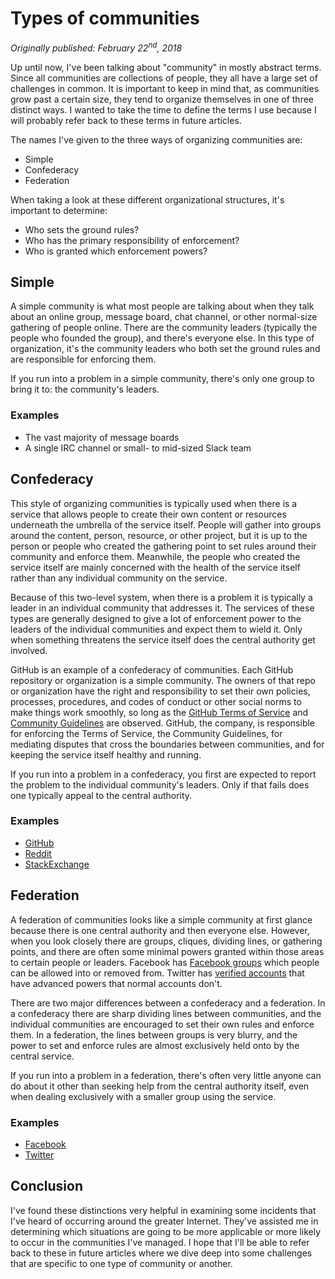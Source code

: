 # Types of communities

_Originally published: February 22<sup>nd</sup>, 2018_

Up until now, I've been talking about "community" in mostly abstract terms. Since all communities are collections of people, they all have a large set of challenges in common. It is important to keep in mind that, as communities grow past a certain size, they tend to organize themselves in one of three distinct ways. I wanted to take the time to define the terms I use because I will probably refer back to these terms in future articles.

The names I've given to the three ways of organizing communities are:

- Simple
- Confederacy
- Federation

When taking a look at these different organizational structures, it's important to determine:

- Who sets the ground rules?
- Who has the primary responsibility of enforcement?
- Who is granted which enforcement powers?

## Simple

A simple community is what most people are talking about when they talk about an online group, message board, chat channel, or other normal-size gathering of people online. There are the community leaders (typically the people who founded the group), and there's everyone else. In this type of organization, it's the community leaders who both set the ground rules and are responsible for enforcing them.

If you run into a problem in a simple community, there's only one group to bring it to: the community's leaders.

### Examples

- The vast majority of message boards
- A single IRC channel or small- to mid-sized Slack team

## Confederacy

This style of organizing communities is typically used when there is a service that allows people to create their own content or resources underneath the umbrella of the service itself. People will gather into groups around the content, person, resource, or other project, but it is up to the person or people who created the gathering point to set rules around their community and enforce them. Meanwhile, the people who created the service itself are mainly concerned with the health of the service itself rather than any individual community on the service.

Because of this two-level system, when there is a problem it is typically a leader in an individual community that addresses it. The services of these types are generally designed to give a lot of enforcement power to the leaders of the individual communities and expect them to wield it. Only when something threatens the service itself does the central authority get involved.

GitHub is an example of a confederacy of communities. Each GitHub repository or organization is a simple community. The owners of that repo or organization have the right and responsibility to set their own policies, processes, procedures, and codes of conduct or other social norms to make things work smoothly, so long as the [GitHub Terms of Service](https://help.github.com/articles/github-terms-of-service/) and [Community Guidelines](https://help.github.com/articles/github-community-guidelines/) are observed. GitHub, the company, is responsible for enforcing the Terms of Service, the Community Guidelines, for mediating disputes that cross the boundaries between communities, and for keeping the service itself healthy and running.

If you run into a problem in a confederacy, you first are expected to report the problem to the individual community's leaders. Only if that fails does one typically appeal to the central authority.

### Examples

- [GitHub](https://github.com)
- [Reddit](https://www.reddit.com/)
- [StackExchange](https://stackexchange.com/)

## Federation

A federation of communities looks like a simple community at first glance because there is one central authority and then everyone else. However, when you look closely there are groups, cliques, dividing lines, or gathering points, and there are often some minimal powers granted within those areas to certain people or leaders. Facebook has [Facebook groups](https://www.facebook.com/help/1210322209008185/) which people can be allowed into or removed from. Twitter has [verified accounts](https://help.twitter.com/en/managing-your-account/about-twitter-verified-accounts) that have advanced powers that normal accounts don't.

There are two major differences between a confederacy and a federation. In a confederacy there are sharp dividing lines between communities, and the individual communities are encouraged to set their own rules and enforce them. In a federation, the lines between groups is very blurry, and the power to set and enforce rules are almost exclusively held onto by the central service.

If you run into a problem in a federation, there's often very little anyone can do about it other than seeking help from the central authority itself, even when dealing exclusively with a smaller group using the service.

### Examples

- [Facebook](https://www.facebook.com)
- [Twitter](https://twitter.com)

## Conclusion

I've found these distinctions very helpful in examining some incidents that I've heard of occurring around the greater Internet. They've assisted me in determining which situations are going to be more applicable or more likely to occur in the communities I've managed. I hope that I'll be able to refer back to these in future articles where we dive deep into some challenges that are specific to one type of community or another.
